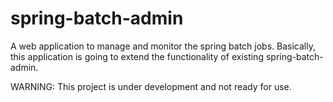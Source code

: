 # spring-batch-admin
A web application to manage and monitor the spring batch jobs. Basically, this application is going to extend the functionality of existing spring-batch-admin.

WARNING: This project is under development and not ready for use.
